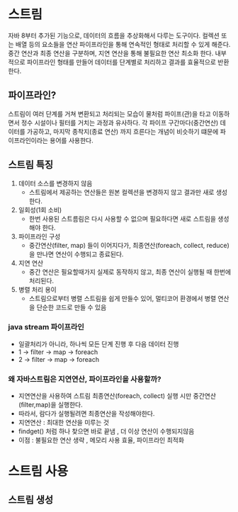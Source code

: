 # 스트림
자바 8부터 추가된 기능으로, 데이터의 흐름을 추상화해서 다루는 도구이다.
컬렉션 또는 배열 등의 요소들을 연산 파이프라인을 통해 연속적인 형태로 처리할 수 있게 해준다.
중간 연산과 최종 연산을 구분하며, 지연 연산을 통해 불필요한 연산 최소화 한다.
내부적으로 파이프라인 형태를 만들어 데이터를 단계별로 처리하고 결과를 효율적으로 반환한다.


## 파이프라인?
스트림이 여러 단계를 거쳐 변환되고 처리되는 모습이 물처럼 파이프(관)을 타고 이동하면서
정수 시설이나 필터를 거치는 과정과 유사하다.
각 파이프 구간마다(중간연산) 데이터를 가공하고, 마지막 종착지(종료 연산) 까지 흐른다는 개념이 비슷하기 떄문에 파이프라인이라는 용어를 사용한다.

## 스트림 특징
1. 데이터 소스를 변경하지 않음
   - 스트림에서 제공하는 연산들은 원본 컬렉션을 변경하지 않고 결과만 새로 생성한다.
2. 일회성(1회 소비)
   - 한번 사용된 스트름림은 다시 사용할 수 없으며 필요하다면 새로 스트림을 생성해야 한다.
3. 파이프라인 구성
   - 중간연산(filter, map) 들이 이어지다가, 최종연산(foreach, collect, reduce) 을 만나면 연산이 수행되고 종료된다.
4. 지연 연산
   - 중간 연산은 필요할때가지 실제로 동작하지 않고, 최종 연산이 실행될 때 한번에 처리된다.
5. 병렬 처리 용이
   - 스트림으로부터 병렬 스트림을 쉽게 만들수 있어, 멀티코어 환경에서 병렬 연산을 단순한 코드로 만들 수 있음



### java stream 파이프라인 
- 일괄처리가 아니라, 하나씩 모든 단계 진행 후 다음 데이터 진행
- 1 -> filter -> map -> foreach
- 2 -> filter -> map -> foreach


### 왜 자바스트림은 지연연산, 파이프라인을 사용할까?
- 지연연산을 사용하여 스트림 최종연산(foreach, collect) 실행 시만 중간연산(filter,map)을 실행한다.
- 따라서, 람다가 실행될려면 최종연산을 작성해야한다.
- 지연연산 : 최대한 연산을 미루는 것
- findget() 처럼 하나 찾으면 바로 끝냄 , 더 이상 연산이 수행되지않음
- 이점 : 불필요한 연산 생략 , 메모리 사용 효율, 파이프라인 최적화



# 스트림 사용

## 스트림 생성





